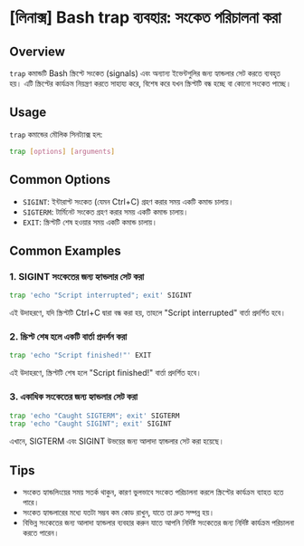 # [লিনাক্স] Bash trap ব্যবহার: সংকেত পরিচালনা করা

## Overview
`trap` কমান্ডটি Bash স্ক্রিপ্টে সংকেত (signals) এবং অন্যান্য ইভেন্টগুলির জন্য হ্যান্ডলার সেট করতে ব্যবহৃত হয়। এটি স্ক্রিপ্টের কার্যক্রম নিয়ন্ত্রণ করতে সাহায্য করে, বিশেষ করে যখন স্ক্রিপ্টটি বন্ধ হচ্ছে বা কোনো সংকেত পাচ্ছে।

## Usage
`trap` কমান্ডের মৌলিক সিনট্যাক্স হল:

```bash
trap [options] [arguments]
```

## Common Options
- `SIGINT`: ইন্টারাপ্ট সংকেত (যেমন Ctrl+C) গ্রহণ করার সময় একটি কমান্ড চালায়।
- `SIGTERM`: টার্মিনেট সংকেত গ্রহণ করার সময় একটি কমান্ড চালায়।
- `EXIT`: স্ক্রিপ্টটি শেষ হওয়ার সময় একটি কমান্ড চালায়।

## Common Examples
### 1. SIGINT সংকেতের জন্য হ্যান্ডলার সেট করা
```bash
trap 'echo "Script interrupted"; exit' SIGINT
```
এই উদাহরণে, যদি স্ক্রিপ্টটি Ctrl+C দ্বারা বন্ধ করা হয়, তাহলে "Script interrupted" বার্তা প্রদর্শিত হবে।

### 2. স্ক্রিপ্ট শেষ হলে একটি বার্তা প্রদর্শন করা
```bash
trap 'echo "Script finished!"' EXIT
```
এই উদাহরণে, স্ক্রিপ্টটি শেষ হলে "Script finished!" বার্তা প্রদর্শিত হবে।

### 3. একাধিক সংকেতের জন্য হ্যান্ডলার সেট করা
```bash
trap 'echo "Caught SIGTERM"; exit' SIGTERM
trap 'echo "Caught SIGINT"; exit' SIGINT
```
এখানে, SIGTERM এবং SIGINT উভয়ের জন্য আলাদা হ্যান্ডলার সেট করা হয়েছে।

## Tips
- সংকেত হ্যান্ডলিংয়ের সময় সতর্ক থাকুন, কারণ ভুলভাবে সংকেত পরিচালনা করলে স্ক্রিপ্টের কার্যক্রম ব্যাহত হতে পারে।
- সংকেত হ্যান্ডলারের মধ্যে যতটা সম্ভব কম কোড রাখুন, যাতে তা দ্রুত সম্পন্ন হয়।
- বিভিন্ন সংকেতের জন্য আলাদা হ্যান্ডলার ব্যবহার করুন যাতে আপনি নির্দিষ্ট সংকেতের জন্য নির্দিষ্ট কার্যক্রম পরিচালনা করতে পারেন।